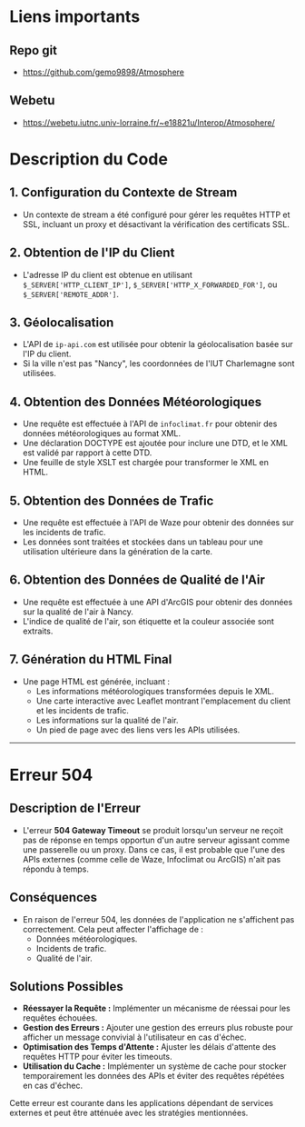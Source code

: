 # Liens importants

## Repo git
- https://github.com/gemo9898/Atmosphere
  
## Webetu
- https://webetu.iutnc.univ-lorraine.fr/~e18821u/Interop/Atmosphere/

# Description du Code

## 1. Configuration du Contexte de Stream
- Un contexte de stream a été configuré pour gérer les requêtes HTTP et SSL, incluant un proxy et désactivant la vérification des certificats SSL.

## 2. Obtention de l'IP du Client
- L'adresse IP du client est obtenue en utilisant `$_SERVER['HTTP_CLIENT_IP']`, `$_SERVER['HTTP_X_FORWARDED_FOR']`, ou `$_SERVER['REMOTE_ADDR']`.

## 3. Géolocalisation
- L'API de `ip-api.com` est utilisée pour obtenir la géolocalisation basée sur l'IP du client.
- Si la ville n'est pas "Nancy", les coordonnées de l'IUT Charlemagne sont utilisées.

## 4. Obtention des Données Météorologiques
- Une requête est effectuée à l'API de `infoclimat.fr` pour obtenir des données météorologiques au format XML.
- Une déclaration DOCTYPE est ajoutée pour inclure une DTD, et le XML est validé par rapport à cette DTD.
- Une feuille de style XSLT est chargée pour transformer le XML en HTML.

## 5. Obtention des Données de Trafic
- Une requête est effectuée à l'API de Waze pour obtenir des données sur les incidents de trafic.
- Les données sont traitées et stockées dans un tableau pour une utilisation ultérieure dans la génération de la carte.

## 6. Obtention des Données de Qualité de l'Air
- Une requête est effectuée à une API d'ArcGIS pour obtenir des données sur la qualité de l'air à Nancy.
- L'indice de qualité de l'air, son étiquette et la couleur associée sont extraits.

## 7. Génération du HTML Final
- Une page HTML est générée, incluant :
  - Les informations météorologiques transformées depuis le XML.
  - Une carte interactive avec Leaflet montrant l'emplacement du client et les incidents de trafic.
  - Les informations sur la qualité de l'air.
  - Un pied de page avec des liens vers les APIs utilisées.

---

# Erreur 504

## Description de l'Erreur
- L'erreur **504 Gateway Timeout** se produit lorsqu'un serveur ne reçoit pas de réponse en temps opportun d'un autre serveur agissant comme une passerelle ou un proxy. Dans ce cas, il est probable que l'une des APIs externes (comme celle de Waze, Infoclimat ou ArcGIS) n'ait pas répondu à temps.

## Conséquences
- En raison de l'erreur 504, les données de l'application ne s'affichent pas correctement. Cela peut affecter l'affichage de :
  - Données météorologiques.
  - Incidents de trafic.
  - Qualité de l'air.

## Solutions Possibles
- **Réessayer la Requête :** Implémenter un mécanisme de réessai pour les requêtes échouées.
- **Gestion des Erreurs :** Ajouter une gestion des erreurs plus robuste pour afficher un message convivial à l'utilisateur en cas d'échec.
- **Optimisation des Temps d'Attente :** Ajuster les délais d'attente des requêtes HTTP pour éviter les timeouts.
- **Utilisation du Cache :** Implémenter un système de cache pour stocker temporairement les données des APIs et éviter des requêtes répétées en cas d'échec.

Cette erreur est courante dans les applications dépendant de services externes et peut être atténuée avec les stratégies mentionnées.
